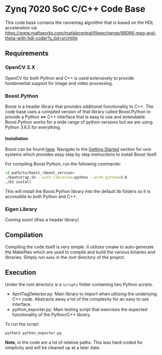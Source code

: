 # Zynq 7020 SoC C/C++ Code Base
This code base contains the ravventag algroithm that is based on the HDL acceleration via
https://www.mathworks.com/matlabcentral/fileexchange/88066-mag-and-theta-with-hdl-coder?s_tid=srchtitle

## Requirements
### OpenCV 3.X
OpenCV for both Python and C++ is used extensively to provide fundamental
support for image and video processing.

### Boost.Python
Boost is a header library that provides additional functionality to C++.
The code base uses a compiled version of that library called Boost.Python
to provide a Python <=> C++ interface that is easy to use and extendable.
Boost.Python works for a wide range of python versions but we are using
Python 3.6.5 for everything.

#### Installation
Boost can be found [here](https://www.boost.org/). Navigate to the
[Getting Started](https://www.boost.org/doc/libs/1_75_0/more/getting_started/unix-variants.html)
section for unix systems which provides easy step by step instructions
to install Boost itself.

For compiling Boost.Python, run the following commands:
```bash
cd path/to/boost_<boost_version>
./bootstrap.sh --with-libraries=python --with-python=3.6
./b2 install
```
This will install the Boost.Python library into the default lib folders
so it is accessible to both Python and C++.

### Eigen Library
Coming soon! (Also a header library)

## Compilation
Compiling the code itself is very simple. It utilizes cmake to auto-generate
the Makefiles which are used to compile and build the various binaries and
libraries. Simply run `make` in the root directory of the project.

## Execution
Under the root directory is a `scripts` folder containing two Python scripts.
- AprilTagDetector.py: Main library to import when utilizing the underlying
C++ code. Abstracts away a lot of the complexity for an easy to use interface.
- python_exporter.py: Main testing script that exercises the expected
functionality of the Python/C++ library.

To run the script:
```bash
python3 python_exporter.py
```
**Note**, in the code are a lot of relative paths. This was hard-coded for
simplicity and will be cleaned up at a later date.
